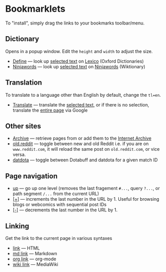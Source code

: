 # Bookmarklets

To "install", simply drag the links to your bookmarks toolbar/menu.

## Dictionary

Opens in a popup window. Edit the `height` and `width` to adjust the size.

- <a href='javascript:(function(){const n=window.getSelection().toString().trim();n&&window.open("https://www.lexico.com/definition/"+encodeURIComponent(n),"_blank","height=800,width=600,noopener,noreferrer")})();'>Define</a> — look up <u>selected text</u> on [Lexico](https://www.lexico.com) (Oxford Dictionaries)
- <a href='javascript:(function(){const n=window.getSelection().toString().trim();n&&window.open("https://ninjawords.com/"+encodeURIComponent(n),"_blank","height=800,width=600,noopener,noreferrer")})();'>Ninjawords</a> — look up <u>selected text</u> on [Ninjawords](https://ninjawords.com) (Wiktionary)

## Translation

To translate to a language other than English by default, change the `tl=en`.

- <a href='javascript:(function(){const e=window.getSelection().toString().trim();let t="",n="";e?t="text="+encodeURIComponent(e):(t="u="+encodeURIComponent(location.href),n="translate"),window.open(`https://translate.google.com/${n}?sl=auto&tl=en&${t}`,"_blank","height=800,width=600,noopener,noreferrer")})();'>Translate</a> — translate the <u>selected text</u>, or if there is no selection, translate the <u>entire page</u> via Google

## Other sites

- <a href='javascript:void window.open("https://web.archive.org/web/"+encodeURIComponent(location.href));'>Archive</a> — retrieve pages from or add them to the [Internet Archive](https://web.archive.org/)
- <a href='javascript:(function(){const t=location,o=t.hostname,a=t.pathname+t.search+t.hash,n="www.reddit.com",s="old.reddit.com";o===n?location.assign("https://"+s+a):o===s&&location.assign("https://"+n+a)})();'>old.reddit</a> — toggle between new and old Reddit i.e. if you are on `www.reddit.com`, it will reload the same post on `old.reddit.com`, or vice versa.
- <a href='javascript:(function(){const t=location,o=t.hostname,a=t.pathname.split("/",3),n="www.dotabuff.com",s="www.datdota.com";o===n&&"matches"===a[1]?location.assign("https://"+s+a.join("/")):o===s&&"matches"===a[1]&&location.assign("https://"+n+a.join("/"))})();'>datdota</a> — toggle between Dotabuff and datdota for a given match ID

## Page navigation

- <a href='javascript:(function(){let e=location;if(e.hash)e.hash="";else if(e.search)e.search="";else{let a=e.pathname.split("/");a.pop(),e.pathname=a.join("/")}})();'>up</a> — go up one level (removes the last fragement `#...`, query `?...`, or path segment `/...` from the current URL)
- <a href='javascript:(function(){const n=location.toString().match(/^(.*?)(0*)(\d+)([^\d]*)$/);if(n){const t=n[1];let o=n[2];const e=n[3],i=n[4],l=String(Number(e)+1);l.length>e.length&&(o=o.substring(0,o.length-1)),location=t+o+l+i}else alert("No number found in URL.")})();'>[+]</a> — increments the last number in the URL by 1. Useful for browsing blogs or webcomics with sequential post IDs
- <a href='javascript:(function(){const n=location.toString().match(/^(.*?)(0*)(\d+)([^\d]*)$/);if(n){const t=n[1];let o=n[2];const e=n[3],l=n[4],c=String(Number(e)-1);o.length>0&&c.length<e.length&&(o+="0"),location=t+o+c+l}else alert("No number found in URL.")})();'>[-]</a> — decrements the last number in the URL by 1.

## Linking

Get the link to the current page in various syntaxes

- <a href='javascript:void prompt("Link to this page in HTML:",`<a href="${location.href}">${document.title}</a>`);'>link</a> — HTML
- <a href='javascript:void prompt("Link to this page in Markdown:",`[${document.title}](${location.href})`);'>md link</a> — Markdown
- <a href='javascript:void prompt("Link to this page in Org-mode:",`[[${location.href}][${document.title}]]`);'>org link</a> — org-mode
- <a href='javascript:void prompt("Link to this page in MediaWiki:",`[${location.href} ${document.title}]`);'>wiki link</a> — MediaWiki
